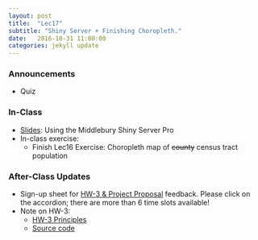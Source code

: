 ```yaml
---
layout: post
title:  "Lec17"
subtitle: "Shiny Server + Finishing Choropleth."
date:   2016-10-31 11:00:00
categories: jekyll update
---
```




### Announcements

* Quiz



### In-Class

* <a href = "http://htmlpreview.github.io/?https://raw.githubusercontent.com/2016-09-Middlebury-Data-Science/Topics/master/Lec17%20Shiny%20Server/Lec17.html"
target = "_blank">Slides</a>: Using the Middlebury Shiny Server Pro
* In-class exercise:
    + Finish Lec16 Exercise: Choropleth map of ~~county~~ census tract population





### After-Class Updates

* Sign-up sheet for <a href = "http://doodle.com/poll/9pqwuu4aavhdw294" target = "_blank">HW-3 & Project Proposal</a> feedback. Please click on the accordion; there are more than
6 time slots available!
* Note on HW-3:
    + <a href = "http://rpubs.com/rudeboybert/HW3_principles" target = "_blank">HW-3 Principles</a>
    + <a href = "{{ site.baseurl }}/assets/HW-3_principles.Rmd" target = "_blank">Source code</a>
